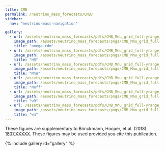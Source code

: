 ```yaml
---
title: CMB
permalink: /neutrino_mass_forecasts/CMB/
sidebar:
  nav: "neutrino-mass-navigation"

gallery:
  - url: /assets/neutrino_mass_forecasts/pdfs/CMB_Mnu_grid_full-yrange_logy_omega-cdm.pdf
    image_path: /assets/neutrino_mass_forecasts/pngs/CMB_Mnu_grid_full-yrange_logy_omega-cdm.png
    title: "omega-cdm"
  - url: /assets/neutrino_mass_forecasts/pdfs/CMB_Mnu_grid_full-yrange_logy_H0.pdf
    image_path: /assets/neutrino_mass_forecasts/pngs/CMB_Mnu_grid_full-yrange_logy_H0.png
    title: "H0"
  - url: /assets/neutrino_mass_forecasts/pdfs/CMB_Mnu_grid_full-yrange_logy_Mnu.pdf
    image_path: /assets/neutrino_mass_forecasts/pngs/CMB_Mnu_grid_full-yrange_logy_Mnu.png
    title: "Mnu"
  - url: /assets/neutrino_mass_forecasts/pdfs/CMB_Mnu_grid_full-yrange_logy_Neff.pdf
    image_path: /assets/neutrino_mass_forecasts/pngs/CMB_Mnu_grid_full-yrange_logy_Neff.png
    title: "Neff"
  - url: /assets/neutrino_mass_forecasts/pdfs/CMB_Mnu_grid_full-yrange_logy_w0.pdf
    image_path: /assets/neutrino_mass_forecasts/pngs/CMB_Mnu_grid_full-yrange_logy_w0.png
    title: "w0"
  - url: /assets/neutrino_mass_forecasts/pdfs/CMB_Mnu_grid_full-yrange_logy_w0wa.pdf
    image_path: /assets/neutrino_mass_forecasts/pngs/CMB_Mnu_grid_full-yrange_logy_w0wa.png
    title: "wa"
---
```

These figures are supplementary to Brinckmann, Hooper, et.al. (2018) [1807.XXXXX](https://arxiv.org/abs/1807.XXXXX). These figures may be used provided you cite this publication. 

{% include gallery id="gallery" %}

